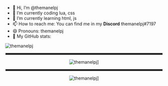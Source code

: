 - 👋 Hi, I’m @themanelpj
- 🔭 I’m currently coding lua, css
- 🌱 I’m currently learning html, js
- 📫 How to reach me: You can find me in my **Discord** themanelpj#7197
- 😄 Pronouns: themanelpj
- 🤔 My GitHub stats: 

![themanelpj](https://komarev.com/ghpvc/?username=themanelpj)

<div align="center">

<hr style="height:5px; border: 1px solid #ccc;">

![themanelpj](https://github-readme-stats.vercel.app/api?username=themanelpj&show_icons=true&theme=tokyonight&hide=["issues"])]
  
  <hr style="height:5px; border: 1px solid #ccc;">

![themanelpj](https://github-readme-stats.vercel.app/api/top-langs?username=themanelpj&show_icons=true&theme=tokyonight&layout=compact)]



<!---
themanelpj/themanelpj is a ✨ special ✨ repository because its `README.md` (this file) appears on your GitHub profile.
You can click the Preview link to take a look at your changes.
--->
